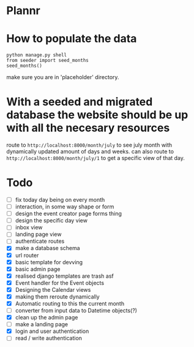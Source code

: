 # Plannr


# How to populate the data

````
python manage.py shell
from seeder import seed_months
seed_months()
````

make sure you are in 'placeholder' directory.

# With a seeded and migrated database the website should be up with all the necesary resources

route to ``http://localhost:8000/month/july`` to see july month with dynamically updated amount of days and weeks.
can also route to ``http://localhost:8000/month/july/1`` to get a specific view of that day.


# Todo


* [ ] fix today day being on every month
* [ ] interaction, in some way shape or form
* [ ] design the event creator page forms thing
* [ ] design the specific day view
* [ ] inbox view
* [ ] landing page view
* [ ] authenticate routes
* [x] make a database schema
* [x] url router
* [x] basic template for devving
* [x] basic admin page
* [x] realised django templates are trash asf
* [x] Event handler for the Event objects
* [x] Designing the Calendar views
* [x] making them reroute dynamically
* [x] Automatic routing to this the current month
* [ ] converter from input data to Datetime objects(?)
* [x] clean up the admin page
* [ ] make a landing page
* [x] login and user authentication
* [ ] read / write authentication 